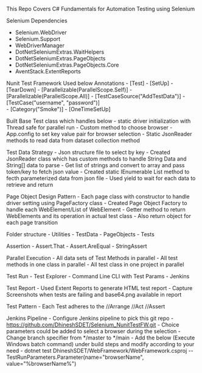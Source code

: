 This Repo Covers C# Fundamentals for Automation Testing using Selenium

Selenium Dependencies
  -  Selenium.WebDriver
  -  Selenium.Support
  -  WebDriverManager
  -  DotNetSeleniumExtras.WaitHelpers
  -  DotNetSeleniumExtras.PageObjects
  -  DotNetSeleniumExtras.PageObjects.Core
  -  AventStack.ExtentReports

Nunit Test Framework Used below Annotations
    - [Test]
    - [SetUp]
    - [TearDown]
    - [Parallelizable(ParallelScope.Self)]
    - [Parallelizable(ParallelScope.All)]
    - [TestCaseSource("AddTestData")]
    - [TestCase("username", "password")]  
    - [Category("Smoke")]
    - [OneTimeSetUp]
    
Built Base Test class which handles below
    - static driver initialization with Thread safe for parallel run
    - Custom method to choose browser
    - App.config to set key value pair for browser selection
    - Static JsonReader methods to read data from dataset collection method

Test Data Strategy
    - Json structure file to select by key
    - Created JsonReader class which has custom methods to handle String Data and String[] data to parse
    - Get list of strings and convert to array and pass token/key to fetch json value
    - Created static IEnumerable List method to fecth parameterized data from json file
    - Used yield to wait for each data to retrieve and return
    
Page Object Design Pattern 
    - Each page class with constructor to handle driver setting using PageFactory class
    - Created Page Object Factory to handle each WebElement/List of WebElement
    - Getter method to return WebElements and its operation in actual test class
    - Also return object for each page transition

Folder structure
    - Utilities
    - TestData
    - PageObjects
    - Tests

Assertion 
    - Assert.That
    - Assert.AreEqual
    - StringAssert 

Parallel Execution
    - All data sets of Test Methods in parallel
    - All test methods in one class in parallel
    - All test class in one project in parallel

Test Run
    - Test Explorer
    - Command Line CLI with Test Params
    - Jenkins

Test Report
    - Used Extent Reports to generate HTML test report
    - Capture Screenshots when tests are failing and base64.png available in report

Test Pattern
    - Each Test adheres to the //Arrange //Act //Assert 

Jenkins Pipeline
    - Configure Jenkins pipeline to pick this git repo - https://github.com/DhineshSDET/Selenium_NunitTestFW.git
    - Choice parameters could be added to select a browser during the selection
    - Change branch specifier from */master to */main
    - Add the below (Execute Windows batch command) under build steps and modify according to your need 
    - dotnet test DhineshSDET/WebFramework/WebFramework.csproj -- TestRunParameters.Parameter(name=\"browserName\", value=\"%browserName%\")


